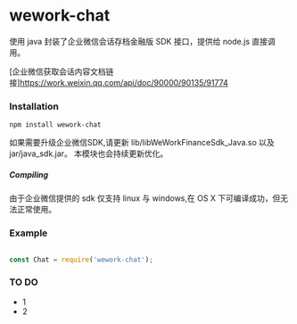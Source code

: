 # wework-chat
使用 java 封装了企业微信会话存档金融版 SDK 接口，提供给 node.js 直接调用。

[企业微信获取会话内容文档链接]https://work.weixin.qq.com/api/doc/90000/90135/91774

### Installation
```
npm install wework-chat
```
如果需要升级企业微信SDK,请更新 lib/libWeWorkFinanceSdk_Java.so 以及 jar/java_sdk.jar。
本模块也会持续更新优化。

##### Compiling
由于企业微信提供的 sdk 仅支持 linux 与 windows,在 OS X 下可编译成功，但无法正常使用。


### Example

```javascript

const Chat = require('wework-chat');

```

### TO DO
* 1
* 2
